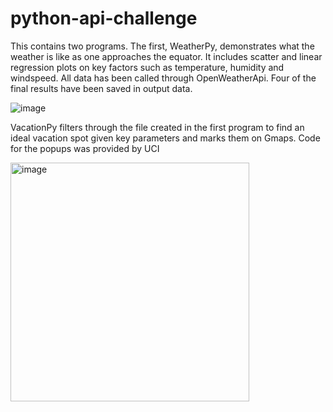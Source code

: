 # python-api-challenge

This contains two programs. The first, WeatherPy, demonstrates what the weather is like as one approaches the equator. It includes scatter and linear regression plots on key factors such as temperature, humidity and windspeed. All data has been called through OpenWeatherApi. Four of the final results have been saved in output data.

![image](https://github.com/stephbanh/python-weather-and-vacation-map/blob/main/output_data/Fig1.png)

VacationPy filters through the file created in the first program to find an ideal vacation spot given key parameters and marks them on Gmaps. 
Code for the popups was provided by UCI

<img width="382" alt="image" src="https://user-images.githubusercontent.com/91814465/160502476-ae6f69d6-2bfa-4154-a50b-f24e7163f05a.png">

